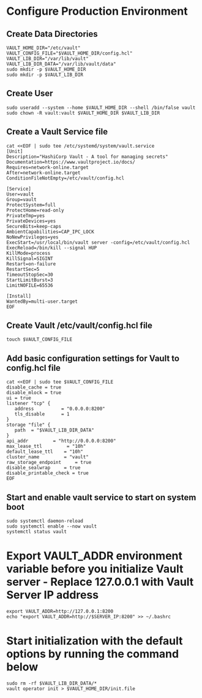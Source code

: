 # Configure Production Environment

## Create Data Directories

```
VAULT_HOME_DIR="/etc/vault"
VAULT_CONFIG_FILE="$VAULT_HOME_DIR/config.hcl"
VAULT_LIB_DIR="/var/lib/vault"
VAULT_LIB_DIR_DATA="/var/lib/vault/data"
sudo mkdir -p $VAULT_HOME_DIR
sudo mkdir -p $VAULT_LIB_DIR
```

## Create User

```
sudo useradd --system --home $VAULT_HOME_DIR --shell /bin/false vault
sudo chown -R vault:vault $VAULT_HOME_DIR $VAULT_LIB_DIR
```

## Create a Vault Service file

```
cat <<EOF | sudo tee /etc/systemd/system/vault.service
[Unit]
Description="HashiCorp Vault - A tool for managing secrets"
Documentation=https://www.vaultproject.io/docs/
Requires=network-online.target
After=network-online.target
ConditionFileNotEmpty=/etc/vault/config.hcl

[Service]
User=vault
Group=vault
ProtectSystem=full
ProtectHome=read-only
PrivateTmp=yes
PrivateDevices=yes
SecureBits=keep-caps
AmbientCapabilities=CAP_IPC_LOCK
NoNewPrivileges=yes
ExecStart=/usr/local/bin/vault server -config=/etc/vault/config.hcl
ExecReload=/bin/kill --signal HUP
KillMode=process
KillSignal=SIGINT
Restart=on-failure
RestartSec=5
TimeoutStopSec=30
StartLimitBurst=3
LimitNOFILE=65536

[Install]
WantedBy=multi-user.target
EOF
```

## Create Vault /etc/vault/config.hcl file

```
touch $VAULT_CONFIG_FILE
```

## Add basic configuration settings for Vault to config.hcl file

```
cat <<EOF | sudo tee $VAULT_CONFIG_FILE
disable_cache = true
disable_mlock = true
ui = true
listener "tcp" {
   address          = "0.0.0.0:8200"
   tls_disable      = 1
}
storage "file" {
   path  = "$VAULT_LIB_DIR_DATA"
}
api_addr         = "http://0.0.0.0:8200"
max_lease_ttl         = "10h"
default_lease_ttl    = "10h"
cluster_name         = "vault"
raw_storage_endpoint     = true
disable_sealwrap     = true
disable_printable_check = true
EOF
```


## Start and enable vault service to start on system boot

```
sudo systemctl daemon-reload
sudo systemctl enable --now vault
systemctl status vault
```

# Export VAULT_ADDR environment variable before you initialize Vault server - Replace 127.0.0.1 with Vault Server IP address
```
export VAULT_ADDR=http://127.0.0.1:8200
echo "export VAULT_ADDR=http://$SERVER_IP:8200" >> ~/.bashrc
```

# Start initialization with the default options by running the command below

```
sudo rm -rf $VAULT_LIB_DIR_DATA/*
vault operator init > $VAULT_HOME_DIR/init.file
```

